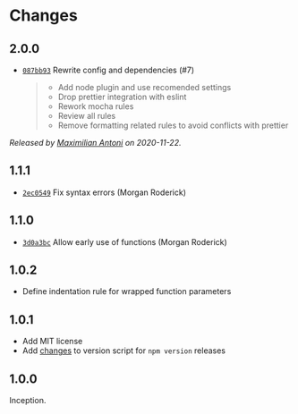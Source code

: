 # Changes

## 2.0.0

- [`087bb93`](https://github.com/javascript-studio/eslint-config/commit/087bb9337644a279f6a34d1bb5e513b4fa4dc148)
  Rewrite config and dependencies (#7)
    >
    > - Add node plugin and use recomended settings
    > - Drop prettier integration with eslint
    > - Rework mocha rules
    > - Review all rules
    > - Remove formatting related rules to avoid conflicts with prettier

_Released by [Maximilian Antoni](https://github.com/mantoni) on 2020-11-22._

## 1.1.1

- [`2ec0549`](https://github.com/javascript-studio/eslint-config/commit/2ec0549a3bca5b5d89e9089b440949bcab23af87)
  Fix syntax errors (Morgan Roderick)

## 1.1.0

- [`3d0a3bc`](https://github.com/javascript-studio/eslint-config/commit/3d0a3bcdb80bd1fb5652a62cbcd39eea6d801a2c)
  Allow early use of functions (Morgan Roderick)

## 1.0.2

- Define indentation rule for wrapped function parameters

## 1.0.1

- Add MIT license
- Add [changes][] to version script for `npm version` releases

[changes]: https://www.npmjs.com/package/@studio/changes

## 1.0.0

Inception.
